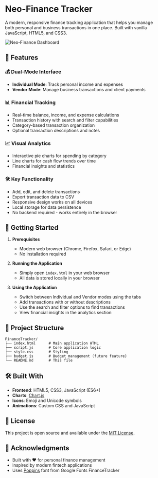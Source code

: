 # Neo-Finance Tracker

A modern, responsive finance tracking application that helps you manage both personal and business transactions in one place. Built with vanilla JavaScript, HTML5, and CSS3.

![Neo-Finance Dashboard](screenshot.png)

## 🌟 Features

### 💰 Dual-Mode Interface
- **Individual Mode**: Track personal income and expenses
- **Vendor Mode**: Manage business transactions and client payments

### 📊 Financial Tracking
- Real-time balance, income, and expense calculations
- Transaction history with search and filter capabilities
- Category-based transaction organization
- Optional transaction descriptions and notes

### 📈 Visual Analytics
- Interactive pie charts for spending by category
- Line charts for cash flow trends over time
- Financial insights and statistics

### 🛠️ Key Functionality
- Add, edit, and delete transactions
- Export transaction data to CSV
- Responsive design works on all devices
- Local storage for data persistence
- No backend required - works entirely in the browser

## 🚀 Getting Started

1. **Prerequisites**
   - Modern web browser (Chrome, Firefox, Safari, or Edge)
   - No installation required

2. **Running the Application**
   - Simply open `index.html` in your web browser
   - All data is stored locally in your browser

3. **Using the Application**
   - Switch between Individual and Vendor modes using the tabs
   - Add transactions with or without descriptions
   - Use the search and filter options to find transactions
   - View financial insights in the analytics section

## 📂 Project Structure

```
FinanceTracker/
├── index.html      # Main application HTML
├── script.js       # Core application logic
├── style.css       # Styling
├── budget.js       # Budget management (future feature)
└── README.md       # This file
```

## 🛠️ Built With

- **Frontend**: HTML5, CSS3, JavaScript (ES6+)
- **Charts**: [Chart.js](https://www.chartjs.org/)
- **Icons**: Emoji and Unicode symbols
- **Animations**: Custom CSS and JavaScript

## 📝 License

This project is open source and available under the [MIT License](LICENSE).

## 🙏 Acknowledgments

- Built with ❤️ for personal finance management
- Inspired by modern fintech applications
- Uses [Poppins](https://fonts.google.com/specimen/Poppins) font from Google Fonts FinanceTracker
